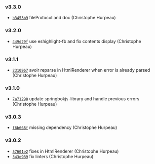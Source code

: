 ### v3.3.0

- [`b3453b9`](https://github.com/christophehurpeau/alouette/commit/b3453b917f03c49ce1ba23da15b72092b6996d05) fileProtocol and doc (Christophe Hurpeau)

### v3.2.0

- [`449d29f`](https://github.com/christophehurpeau/alouette/commit/449d29fac044f346aec770e07a91050612167eec) use eshighlight-fb and fix contents display (Christophe Hurpeau)

### v3.1.1

- [`2310967`](https://github.com/christophehurpeau/alouette/commit/2310967d934739e95267b40579eef023b2da6311) avoir reparse in HtmlRenderer when error is already parsed (Christophe Hurpeau)

### v3.1.0

- [`7a71298`](https://github.com/christophehurpeau/alouette/commit/7a71298507d681719c5161b6648b2a3d61f5661f) update springbokjs-library and handle previous errors (Christophe Hurpeau)

### v3.0.3

- [`f6b668f`](https://github.com/christophehurpeau/alouette/commit/f6b668f7e707b4c05cd55449697c8e818ab1fa9b) missing dependency (Christophe Hurpeau)

### v3.0.2

- [`57601e2`](https://github.com/christophehurpeau/alouette/commit/57601e2b1525973f6d3efae1b507def36af80654) fixes in HtmlRenderer (Christophe Hurpeau)
- [`343e989`](https://github.com/christophehurpeau/alouette/commit/343e98924776ad2a38b2aeb59fcff3eaf39bc898) fix linters (Christophe Hurpeau)


